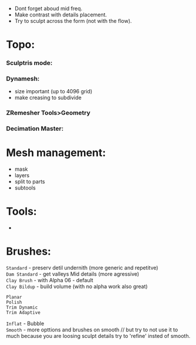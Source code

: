 - Dont forget aboud mid freq.  
- Make contrast with details placement.  
- Try to sculpt across the form (not with the flow).  

# Topo:  
### Sculptris mode:     
### Dynamesh:   
- size important (up to 4096 grid)  
- make creasing to subdivide   
### ZRemesher Tools>Geometry  
### Decimation Master:  

# Mesh management:

- mask   
- layers   
- split to parts  
- subtools  

# Tools:
-


# Brushes:
`Standard` - preserv detil undernith (more generic and repetitve)  
`Dam Standard`  - get valleys   Mid details  (more agressive)    
`Clay Brush` - with Alpha 06 - default  
`Clay Bildup` - build volume  (with no alpha work also great)


`Planar`   
`Polish`   
`Trim Dynamic`   
`Trim Adaptive`    
   

`Inflat` - Bubble   
`Smooth` - more opttions and brushes on smooth   // but try to not use it to much because you are loosing sculpt details try to 'refine' insted of smooth.  
